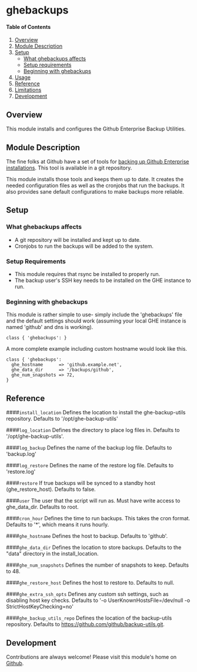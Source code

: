 # ghebackups

#### Table of Contents

1. [Overview](#overview)
2. [Module Description](#module-description)
3. [Setup](#setup)
    * [What ghebackups affects](#what-ghebackups-affects)
    * [Setup requirements](#setup-requirements)
    * [Beginning with ghebackups](#beginning-with-ghebackups)
4. [Usage](#usage)
5. [Reference](#reference)
5. [Limitations](#limitations)
6. [Development](#development)

## Overview

This module installs and configures the Github Enterprise Backup Utilities.

## Module Description

The fine folks at Github have a set of tools for [backing up Github Enterprise
installations](https://github.com/github/backup-utils). This tool is available
in a git repository.

This module installs those tools and keeps them up to date. It creates the
needed configuration files as well as the cronjobs that run the backups. It also
provides sane default configurations to make backups more reliable.

## Setup

### What ghebackups affects

* A git repository will be installed and kept up to date.
* Cronjobs to run the backups will be added to the system.

### Setup Requirements

* This module requires that rsync be installed to properly run.
* The backup user's SSH key needs to be installed on the GHE instance to run.


### Beginning with ghebackups

This module is rather simple to use- simply include the 'ghebackups' file and
the default settings should work (assuming your local GHE instance is named
'github' and dns is working).

```puppet
class { 'ghebackups': }
```

A more complete example including custom hostname would look like this.

```puppet
class { 'ghebackups':
  ghe_hostname      => 'github.example.net',
  ghe_data_dir      => '/backups/github',
  ghe_num_snapshots => 72,
}
```

## Reference

####`install_location`
    Defines the location to install the ghe-backup-utils repository.
    Defaults to '/opt/ghe-backup-utils'

####`log_location`
    Defines the directory to place log files in.
    Defaults to '/opt/ghe-backup-utils'.

####`log_backup`
    Defines the name of the backup log file.
    Defaults to 'backup.log'

####`log_restore`
    Defines the name of the restore log file.
    Defaults to 'restore.log'

####`restore`
    If true backups will be synced to a standby host (ghe_restore_host).
    Defaults to false.

####`user`
    The user that the script will run as. Must have write access to ghe_data_dir.
    Defaults to root.

####`cron_hour`
    Defines the time to run backups. This takes the cron format.
    Defaults to '\*', which means it runs hourly.

####`ghe_hostname`
    Defines the host to backup.
    Defaults to 'github'.

####`ghe_data_dir`
    Defines the location to store backups.
    Defaults to the "data" directory in the install_location.

####`ghe_num_snapshots`
    Defines the number of snapshots to keep.
    Defaults to 48.

####`ghe_restore_host`
    Defines the host to restore to.
    Defaults to null.

####`ghe_extra_ssh_opts`
    Defines any custom ssh settings, such as disabling host key checks.
    Defaults to '-o UserKnownHostsFile=/dev/null -o StrictHostKeyChecking=no'

####`ghe_backup_utils_repo`
    Defines the location of the backup-utils repository.
    Defaults to https://github.com/github/backup-utils.git.


## Development

Contributions are always welcome! Please visit this module's home on
[Github](https://github.com/tedivm/puppet-ghebackups).
